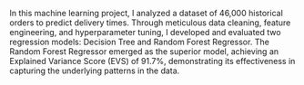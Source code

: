 In this machine learning project, I analyzed a dataset of 46,000 historical orders to predict delivery times. Through meticulous data cleaning, feature engineering, and hyperparameter tuning, I developed and evaluated two regression models: Decision Tree and Random Forest Regressor. The Random Forest Regressor emerged as the superior model, achieving an Explained Variance Score (EVS) of 91.7%, demonstrating its effectiveness in capturing the underlying patterns in the data.
